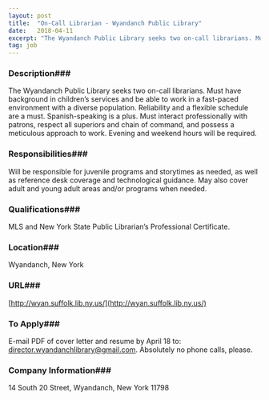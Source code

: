 ```yaml
---
layout: post
title:  "On-Call Librarian - Wyandanch Public Library"
date:   2018-04-11
excerpt: "The Wyandanch Public Library seeks two on-call librarians. Must have background in children’s services and be able to work in a fast-paced environment with a diverse population. Reliability and a flexible schedule are a must. Spanish-speaking is a plus. Must interact professionally with patrons, respect all superiors and chain of..."
tag: job
---
```


### Description###

The Wyandanch Public Library seeks two on-call librarians. Must have background in children’s services and be able to work in a fast-paced environment with a diverse population.  Reliability and a flexible schedule are a must. Spanish-speaking is a plus. Must interact professionally with patrons, respect all superiors and chain of command, and possess a meticulous approach to work.  Evening and weekend hours will be required. 


### Responsibilities###

Will be responsible for juvenile programs and storytimes as needed, as well as reference desk coverage and technological guidance. May also cover adult and young adult areas and/or programs when needed. 


### Qualifications###

MLS and New York State Public Librarian’s Professional Certificate.  




### Location###

Wyandanch, New York


### URL###

[http://wyan.suffolk.lib.ny.us/](http://wyan.suffolk.lib.ny.us/)

### To Apply###

E-mail PDF of cover letter and resume by April 18 to: director.wyandanchlibrary@gmail.com.  Absolutely no phone calls, please. 


### Company Information###

14 South 20 Street, Wyandanch, New York 11798



